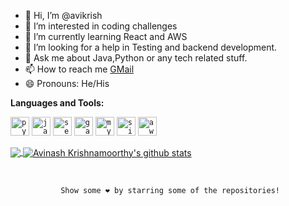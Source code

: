 - 👋 Hi, I’m @avikrish
- 👀 I’m interested in coding challenges
- 🌱 I’m currently learning React and AWS
- 🤔 I’m looking for a help in Testing and backend development.
- 💬 Ask me about Java,Python or any tech related stuff.
- 📫 How to reach me [GMail](saiavinashkrishnamoorthy@gmail.com)
- 😄 Pronouns: He/His



**Languages and Tools:**  


<code><img height="30" alt="python" src="https://user-images.githubusercontent.com/28840761/89373851-5696c900-d71c-11ea-9fad-09e52584c77b.png"></code>
<code><img height="30" alt="java" src="https://user-images.githubusercontent.com/28840761/89373844-54cd0580-d71c-11ea-8525-e618ed8e029d.png"></code>
<code><img height="30" alt="selenium" src="https://camo.githubusercontent.com/74ed64243ba05754329bc527cd4240ebd1c087a1/68747470733a2f2f73656c656e69756d2e6465762f696d616765732f73656c656e69756d5f6c6f676f5f7371756172655f677265656e2e706e67"></code>
<code><img height="30" alt="gatling" src="https://pbs.twimg.com/profile_images/1404369013266911234/GfN-UKHl_400x400.png"></code>
<code><img height="30" alt="mysql" src="https://upload.wikimedia.org/wikipedia/fr/thumb/6/62/MySQL.svg/1200px-MySQL.svg.png"></code>
<code><img height="30" alt="silktool" src="https://pbs.twimg.com/profile_images/535481375319531520/xQ0ftbRQ_400x400.png"></code>
<code><img height="30" alt="aws" src="https://upload.wikimedia.org/wikipedia/commons/thumb/9/93/Amazon_Web_Services_Logo.svg/800px-Amazon_Web_Services_Logo.svg.png"></code>

<a href="https://github.com/avikrish-ak">
  <img align="center" src="https://github-readme-stats.vercel.app/api/top-langs/?username=avikrish-ak&theme=light&hide_langs_below=1&count_private=true" />
</a>
<a href="https://github.com/avikrish-ak">
 <img align="center" src="https://github-readme-stats.vercel.app/api?username=avikrish-ak&show_icons=true&theme=light&line_height=27&count_private=true" alt="Avinash Krishnamoorthy's github stats"/>
</a>
<p></p>
<br/>

<div align="center">

     Show some ❤️ by starring some of the repositories!

</div>
